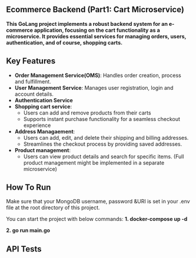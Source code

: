 ## Ecommerce Backend (Part1: Cart Microservice)
**This GoLang project implements a robust backend system for an e-commerce application, focusing on the cart functionality as a microservice. It provides essential services for managing orders, users, authentication, and of course, shopping carts.**

## Key Features
* **Order Management Service(OMS)**: Handles order creation, process and fulfillment.
* **User Management Service**: Manages user registration, login and account details.
* **Authentication Service**
* **Shopping cart service**:
  * Users can add and remove products from their carts
  * Supports instant purchase functionality for a seamless checkout experience
* **Address Managaement**:
  * Users can add, edit, and delete their shipping and billing addresses.
  * Streamlines the checkout process by providing saved addresses.
* **Product management**:
  * Users can view product details and search for specific items. (Full product management might be implemented in a separate microservice)
  
## How To Run
Make sure that your MongoDB username, password &URI is set in your .env file at the root directory of this project.

You can start the project with below commands:
**1. docker-compose up -d**

**2. go run main.go**

## API Tests

